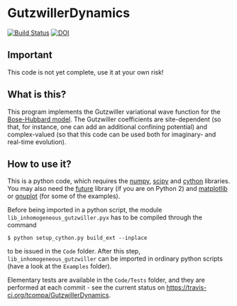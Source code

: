 # GutzwillerDynamics

[![Build Status](https://travis-ci.org/tcompa/GutzwillerDynamics.svg?branch=master)](https://travis-ci.org/tcompa/GutzwillerDynamics)
[![DOI](https://zenodo.org/badge/164842990.svg)](https://zenodo.org/badge/latestdoi/164842990)



## Important
This code is not yet complete, use it at your own risk!

## What is this?
This program implements the Gutzwiller variational wave function for the [Bose-Hubbard model](https://en.wikipedia.org/wiki/Bose%E2%80%93Hubbard_model). The Gutzwiller coefficients are site-dependent (so that, for instance, one can add an additional confining potential) and complex-valued (so that this code can be used both for imaginary- and real-time evolution).

## How to use it?
This is a python code, which requires the [numpy](http://www.numpy.org/), [scipy](https://www.scipy.org/scipylib/download.html) and
[cython](http://cython.org/) libraries. You may also need the [future](https://pypi.python.org/pypi/future) library (if you are on Python 2) and [matplotlib](https://matplotlib.org/) or [gnuplot](http://www.gnuplot.info/) (for some of the examples).

Before being imported in a python script, the module
`lib_inhomogeneous_gutzwiller.pyx` has to be compiled through the command

    $ python setup_cython.py build_ext --inplace
to be issued in the `Code` folder.
After this step, `lib_inhomogeneous_gutzwiller` can be imported in ordinary python scripts (have a look at the `Examples` folder).

Elementary tests are available in the `Code/Tests` folder, and they are performed at each commit - see the current status on https://travis-ci.org/tcompa/GutzwillerDynamics.
